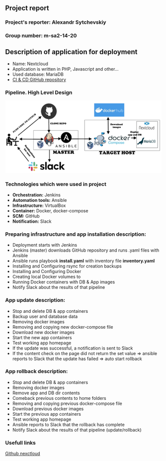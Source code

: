 ## Project report

### Project's reporter: Alexandr Sytchevskiy 
### Group number: m-sa2-14-20

## Description of application for deployment
- Name: Nextcloud
- Application is written in PHP, Javascript and other...
- Used database: MariaDB
- [CI & CD GitHub repository](https://github.com/Sanchelioss/DevOps_Project.git)

### Pipeline. High Level Design
![alt text](scheme.jpg)

### Technologies which were used in project
- **Orchestration:** Jenkins
- **Automation tools:** Ansible
- **Infrastructure:** VirtualBox
- **Container:** Docker, docker-compose
- **SCM:** GitHub
- **Notification:** Slack

### Preparing infrastructure and app installation description:

  * Deployment starts with Jenkins
  * Jenkins (master) downloads GitHub repository and runs .yaml files with Ansible
  * Ansible runs playbook **install.yaml** with inventory file **inventory.yaml**
  * Installing and Configuring rsync for creation backups
  * Installing and Configuring Docker
  * Creating local Docker volumes to
  * Running Docker containers with DB & App images
  * Notify Slack about the results of that pipeline

### App update description:

  * Stop and delete DB & app containers
  * Backup user and database data
  * Removing docker images
  * Removing and copying new docker-compose file
  * Download new docker images
  * Start the new app containers
  * Test working app homepage
  * If the update was successful, a notification is sent to Slack
  * If the content check on the page did not return the set value => ansible reports to Slack that the update has failed => auto start rollback

### App rollback description:

  * Stop and delete DB & app containers
  * Removing docker images
  * Remove app and DB dir contents
  * Comeback previous contents to home folders
  * Removing and copying previous docker-compose file
  * Download previous docker images
  * Start the previous app containers
  * Test working app homepage
  * Ansible reports to Slack that the rollback has complete
  * Notify Slack about the results of that pipeline (update/rollback)

   

### Usefull links

[Github nexctloud](https://github.com/nextcloud/docker.git)

